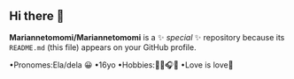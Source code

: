 ## Hi there 👋


**Mariannetomomi/Mariannetomomi** is a ✨ _special_ ✨ repository because its `README.md` (this file) appears on your GitHub profile.


•Pronomes:Ela/dela 😀
•16yo 
•Hobbies:🏐🎸🎧🎹
•Love is love🌈
